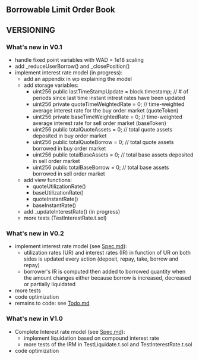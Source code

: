 ## Borrowable Limit Order Book
## VERSIONING

### What's new in V0.1

- handle fixed point variables with WAD = 1e18 scaling
- add _reduceUserBorrow() and _closePosition()
- implement interest rate model (in progress):
  - add an appendix in wp explaining the model
  - add storage variables:
    - uint256 public lastTimeStampUpdate = block.timestamp; // # of periods since last time instant intrest rates have been updated
    - uint256 private quoteTimeWeightedRate = 0; // time-weighted average interest rate for the buy order market (quoteToken)
    - uint256 private baseTimeWeightedRate = 0; // time-weighted average interest rate for sell order market (baseToken)
    - uint256 public totalQuoteAssets = 0; // total quote assets deposited in buy order market
    - uint256 public totalQuoteBorrow = 0; // total quote assets borrowed in buy order market
    - uint256 public totalBaseAssets = 0; // total base assets deposited in sell order market
    - uint256 public totalBaseBorrow = 0; // total base assets borrowed in sell order market
  - add view functions:
    - quoteUtilizationRate()
    - baseUtilizationRate()
    - quoteInstantRate()
    - baseInstantRate()
  - add _updateInterestRate() (in progress)
  - more tests (TestInterestRate.t.sol)

### What's new in V0.2


- implement interest rate model (see [Spec.md](Spec.md)):
  - utilization rates (UR) and interest rates (IR) in function of UR on both sides is updated every action (deposit, repay, take, borrow and repay)
  - borrower's IR is computed then added to borrowed quantity when the amount changes either because borrow is increased, decreased or partially liquidated
- more tests
- code optimization
- remains to code: see [Todo.md](Todo.md)

### What's new in V1.0

- Complete Interest rate model (see [Spec.md](Spec.md)):
  - implement liquidation based on compound interest rate
  - more tests of the IRM in TestLiquidate.t.sol and TestInterestRate.t.sol
- code optimization
